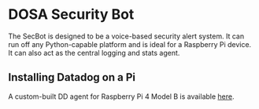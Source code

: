 DOSA Security Bot
=================
The SecBot is designed to be a voice-based security alert system. It can run off any Python-capable platform and is
ideal for a Raspberry Pi device. It can also act as the central logging and stats agent.

Installing Datadog on a Pi
--------------------------
A custom-built DD agent for Raspberry Pi 4 Model B is available
[here](https://github.com/adrienkohlbecker/datadog-agent-arm/releases/download/6.15.0/datadog-agent_6.15.0.ak-1_armhf.deb).
